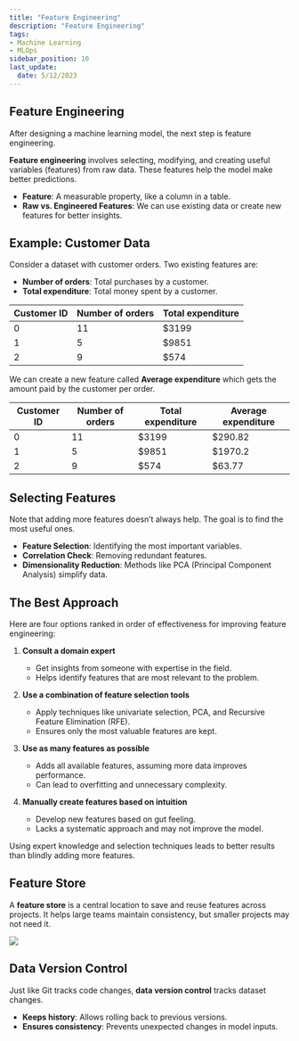 ```yaml
---
title: "Feature Engineering"
description: "Feature Engineering"
tags: 
- Machine Learning
- MLOps
sidebar_position: 10
last_update:
  date: 5/12/2023
---
```


## Feature Engineering  

After designing a machine learning model, the next step is feature engineering.  

**Feature engineering** involves selecting, modifying, and creating useful variables (features) from raw data. These features help the model make better predictions.  

- **Feature**: A measurable property, like a column in a table.  
- **Raw vs. Engineered Features**: We can use existing data or create new features for better insights.  

## Example: Customer Data  

Consider a dataset with customer orders. Two existing features are:  

- **Number of orders**: Total purchases by a customer.  
- **Total expenditure**: Total money spent by a customer.  


**Customer ID** | **Number of orders** | **Total expenditure** |
----------------|----------------------|-----------------------|
 0              | 11                   | $3199                 |
 1              | 5                    | $9851                 |
 2              | 9                    | $574                  |


We can create a new feature called **Average expenditure** which gets the amount paid by the customer per order.

**Customer ID** | **Number of orders** | **Total expenditure** | **Average expenditure** |
----------------|----------------------|-----------------------|-------------------------|
 0              | 11                   | $3199                 | $290.82                 |
 1              | 5                    | $9851                 | $1970.2                 |
 2              | 9                    | $574                  | $63.77                  |


## Selecting Features  

Note that adding more features doesn’t always help. The goal is to find the most useful ones.  

- **Feature Selection**: Identifying the most important variables.  
- **Correlation Check**: Removing redundant features.  
- **Dimensionality Reduction**: Methods like PCA (Principal Component Analysis) simplify data.  

## The Best Approach  

Here are four options ranked in order of effectiveness for improving feature engineering:  

1. **Consult a domain expert**  
   - Get insights from someone with expertise in the field.  
   - Helps identify features that are most relevant to the problem.  

2. **Use a combination of feature selection tools**  
   - Apply techniques like univariate selection, PCA, and Recursive Feature Elimination (RFE).  
   - Ensures only the most valuable features are kept.  

3. **Use as many features as possible**  
   - Adds all available features, assuming more data improves performance.  
   - Can lead to overfitting and unnecessary complexity.  

4. **Manually create features based on intuition**  
   - Develop new features based on gut feeling.  
   - Lacks a systematic approach and may not improve the model.  

Using expert knowledge and selection techniques leads to better results than blindly adding more features.

## Feature Store  

A **feature store** is a central location to save and reuse features across projects. It helps large teams maintain consistency, but smaller projects may not need it.  

<div class="img-center"> 

![](/img/docs/Screenshot-2025-03-18-202541.png)

</div>

## Data Version Control  

Just like Git tracks code changes, **data version control** tracks dataset changes.  

- **Keeps history**: Allows rolling back to previous versions.  
- **Ensures consistency**: Prevents unexpected changes in model inputs.  
